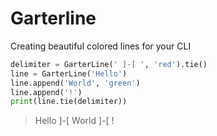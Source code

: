 # Garterline
Creating beautiful colored lines for your CLI

```python
delimiter = GarterLine(' ]-[ ', 'red').tie()
line = GarterLine('Hello')
line.append('World', 'green')
line.append('!')
print(line.tie(delimiter))
```
>  Hello ]-[ World ]-[ !

